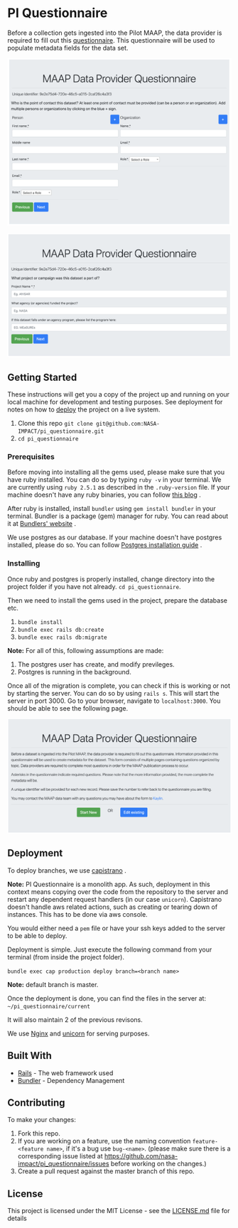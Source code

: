 # PI Questionnaire

Before a collection gets ingested into the Pilot MAAP, the data provider is required to fill out this [questionnaire](https://questionnaire.maap-project.org). This questionnaire will be used to populate metadata fields for the data set.

![screenshot_1.jpg](./images/screenshot_1.png)

![screenshot.jpg](./images/screenshot.png)
## Getting Started

These instructions will get you a copy of the project up and running on your local machine for development and testing purposes. See deployment for notes on how to [deploy](#deployment) the project on a live system.

1. Clone this repo `git clone git@github.com:NASA-IMPACT/pi_questionnaire.git`
2. `cd pi_questionnaire`

### Prerequisites

Before moving into installing all the gems used, please make sure that you have ruby installed. You can do so by typing `ruby -v` in your terminal. We are currently using `ruby 2.5.1` as described in the `.ruby-version` file. If your machine doesn't have any ruby binaries, you can follow [this blog](https://www.phusionpassenger.com/library/walkthroughs/deploy/ruby/ownserver/nginx/oss/install_language_runtime.html) .

After ruby is installed, install `bundler` using `gem install bundler` in your terminal. Bundler is a package (gem) manager for ruby. You can read about it at [Bundlers' website](https://bundler.io/) .

We use postgres as our database. If your machine doesn't have postgres installed, please do so. You can follow [Postgres installation guide](https://wiki.postgresql.org/wiki/Detailed_installation_guides) .

### Installing

Once ruby and postgres is properly installed, change directory into the project folder if you have not already. `cd pi_questionnaire`.

Then we need to install the gems used in the project, prepare the database etc.

1. `bundle install`
2. `bundle exec rails db:create`
3. `bundle exec rails db:migrate`

**Note:** For all of this, following assumptions are made:

1. The postgres user has create, and modify previleges.
2. Postgres is running in the background.

Once all of the migration is complete, you can check if this is working or not by starting the server. You can do so by using `rails s`. This will start the server in port 3000. Go to your browser, navigate to `localhost:3000`. You should be able to see the following page.

![screenshot_home.jpg](./images/screenshot_home.png)

## Deployment
To deploy branches, we use [capistrano](https://capistranorb.com/) .

**Note:** PI Questionnaire is a monolith app. As such, deployment in this context means copying over the code from the repository to the server and restart any dependent request handlers (in our case `unicorn`). Capistrano doesn't handle aws related actions, such as creating or tearing down of instances. This has to be done via aws console.


You would either need a `pem` file or have your ssh keys added to the server to be able to deploy.

Deployment is simple. Just execute the following command from your terminal (from inside the project folder).

`bundle exec cap production deploy branch=<branch name>`

**Note:** default branch is master.

Once the deployment is done, you can find the files in the server at:
`~/pi_questionnaire/current`

It will also maintain 2 of the previous revisons.

We use [Nginx](https://www.nginx.com/) and [unicorn](https://bogomips.org/unicorn/) for serving purposes.

## Built With

* [Rails](https://rubyonrails.org/) - The web framework used
* [Bundler](https://bundler.io/) - Dependency Management

## Contributing

To make your changes:

1. Fork this repo.
2. If you are working on a feature, use the naming convention `feature-<feature name>`, if it's a bug use `bug-<name>`. (please make sure there is a corresponding issue listed at https://github.com/nasa-impact/pi_questionnaire/issues before working on the changes.)
3. Create a pull request against the master branch of this repo.

## License

This project is licensed under the MIT License - see the [LICENSE.md](LICENSE.md) file for details
